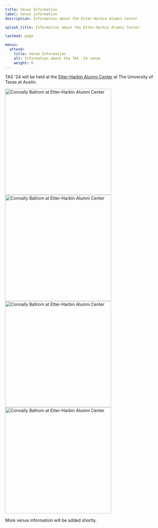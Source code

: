 ```yaml
---
title: Venue Information
label: Venue information
description: Information about the Etter-Harbin Alumni Center

splash_title: Information about the Etter-Harbin Alumni Center

lastmod: page

menus:
  attend:
    title: Venue Information
    alt: Information about the TAS '24 venue
    weight: 6
---
```


TAS '24 will be held at the <a href="https://www.etterharbinalumnicenter.com/">Etter-Harbin Alumni Center</a> at The University of Texas at Austin.

<div class="d-flex flex-row flex-wrap mx-auto justify-content-center mb-2">
  <div class="p-2 m-1"><img src="{{ "/assets/img/venue/Connally Ballroom1.jpg" | relative_url }}" alt="Connally Ballrom at Etter-Harbin Alumni Center" style="width: 350px"></div>
  <div class="p-2 m-1"><img src="{{ "/assets/img/venue/Connally Ballroom2.jpg" | relative_url }}" alt="Connally Ballrom at Etter-Harbin Alumni Center" style="width: 350px"></div>
  <div class="p-2 m-1"><img src="{{ "/assets/img/venue/Connally Ballroom3.jpg" | relative_url }}" alt="Connally Ballrom at Etter-Harbin Alumni Center" style="width: 350px"></div>
  <div class="p-2 m-1"><img src="{{ "/assets/img/venue/Connally Ballroom5.jpg" | relative_url }}" alt="Connally Ballrom at Etter-Harbin Alumni Center" style="width: 350px"></div>
</div>

More venue information will be added shortly.